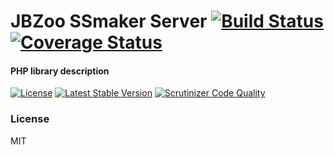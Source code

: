 # JBZoo SSmaker Server  [![Build Status](https://travis-ci.org/JBZoo/SSmaker-Server.svg?branch=master)](https://travis-ci.org/JBZoo/SSmaker-Server)      [![Coverage Status](https://coveralls.io/repos/github/JBZoo/SSmaker-Server/badge.svg?branch=master)](https://coveralls.io/github/JBZoo/SSmaker-Server?branch=master)

#### PHP library description

[![License](https://poser.pugx.org/JBZoo/SSmaker-Server/license)](https://packagist.org/packages/JBZoo/SSmaker-Server)   [![Latest Stable Version](https://poser.pugx.org/JBZoo/SSmaker-Server/v/stable)](https://packagist.org/packages/JBZoo/SSmaker-Server) [![Scrutinizer Code Quality](https://scrutinizer-ci.com/g/JBZoo/SSmaker-Server/badges/quality-score.png?b=master)](https://scrutinizer-ci.com/g/JBZoo/SSmaker-Server/?branch=master)


### License

MIT
